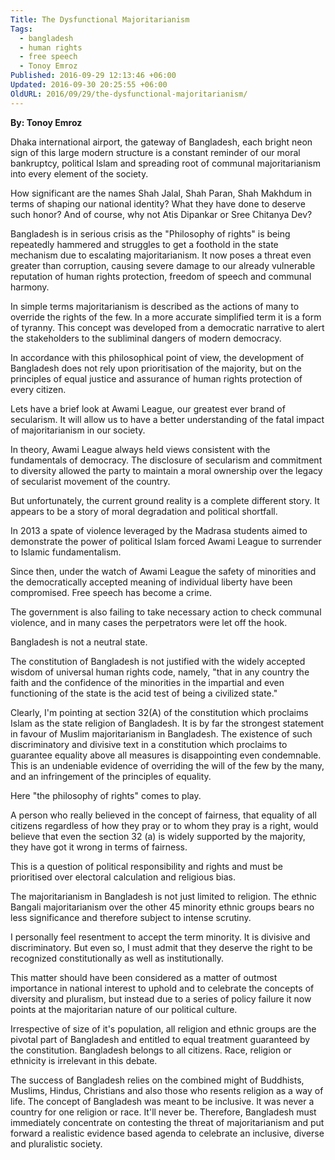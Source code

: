 ```yaml
---
Title: The Dysfunctional Majoritarianism
Tags:
  - bangladesh
  - human rights
  - free speech
  - Tonoy Emroz
Published: 2016-09-29 12:13:46 +06:00
Updated: 2016-09-30 20:25:55 +06:00
OldURL: 2016/09/29/the-dysfunctional-majoritarianism/
---
```


<strong>By: Tonoy Emroz</strong>

Dhaka international airport, the gateway of Bangladesh, each bright neon sign of this large modern structure is a constant reminder of our moral bankruptcy, political Islam and spreading root of communal majoritarianism into every element of the society.


How significant are the names Shah Jalal, Shah Paran, Shah Makhdum in terms of shaping our national identity? What they have done to deserve such honor? And of course, why not Atis Dipankar or Sree Chitanya Dev?


Bangladesh is in serious crisis as the "Philosophy of rights" is being repeatedly hammered and struggles to get a foothold in the state mechanism due to escalating majoritarianism. It now poses a threat even greater than corruption, causing severe damage to our already vulnerable reputation of human rights protection, freedom of speech and communal harmony.


In simple terms majoritarianism is described as the actions of many to override the rights of the few. In a more accurate simplified term it is a form of tyranny. This concept was developed from a democratic narrative to alert the stakeholders to the subliminal dangers of modern democracy.


In accordance with this philosophical point of view, the development of Bangladesh does not rely upon prioritisation of the majority, but on the principles of equal justice and assurance of human rights protection of every citizen.


Lets have a brief look at Awami League, our greatest ever brand of secularism. It will allow us to have a better understanding of the fatal impact of majoritarianism in our society.


In theory, Awami League always held views consistent with the fundamentals of democracy. The disclosure of secularism and commitment to diversity allowed the party to maintain a moral ownership over the legacy of secularist movement of the country.


But unfortunately, the current ground reality is a complete different story. It appears to be a story of moral degradation and political shortfall.


In 2013 a spate of violence leveraged by the Madrasa students aimed to demonstrate the power of political Islam forced Awami League to surrender to Islamic fundamentalism.


Since then, under the watch of Awami League the safety of minorities and the democratically accepted meaning of individual liberty have been compromised. Free speech has become a crime.


The government is also failing to take necessary action to check communal violence, and in many cases the perpetrators were let off the hook.


Bangladesh is not a neutral state.


The constitution of Bangladesh is not justified with the widely accepted wisdom of universal human rights code, namely, "that in any country the faith and the confidence of the minorities in the impartial and even functioning of the state is the acid test of being a civilized state."


Clearly, I'm pointing at section 32(A) of the constitution which proclaims Islam as the state religion of Bangladesh. It is by far the strongest statement in favour of Muslim majoritarianism in Bangladesh. The existence of such discriminatory and divisive text in a constitution which proclaims to guarantee equality above all measures is disappointing even condemnable. This is an undeniable evidence of overriding the will of the few by the many, and an infringement of the principles of equality.


Here "the philosophy of rights" comes to play.


A person who really believed in the concept of fairness, that equality of all citizens regardless of how they pray or to whom they pray is a right, would believe that even the section 32 (a) is widely supported by the majority, they have got it wrong in terms of fairness.


This is a question of political responsibility and rights and must be prioritised over electoral calculation and religious bias.


The majoritarianism in Bangladesh is not just limited to religion. The ethnic Bangali majoritarianism over the other 45 minority ethnic groups bears no less significance and therefore subject to intense scrutiny.


I personally feel resentment to accept the term minority. It is divisive and discriminatory. But even so, I must admit that they deserve the right to be recognized constitutionally as well as institutionally.


This matter should have been considered as a matter of outmost importance in national interest to uphold and to celebrate the concepts of diversity and pluralism, but instead due to a series of policy failure it now points at the majoritarian nature of our political culture.


Irrespective of size of it's population, all religion and ethnic groups are the pivotal part of Bangladesh and entitled to equal treatment guaranteed by the constitution. Bangladesh belongs to all citizens. Race, religion or ethnicity is irrelevant in this debate.


The success of Bangladesh relies on the combined might of Buddhists, Muslims, Hindus, Christians and also those who resents religion as a way of life. The concept of Bangladesh was meant to be inclusive. It was never a country for one religion or race. It'll never be. Therefore, Bangladesh must immediately concentrate on contesting the threat of majoritarianism and put forward a realistic evidence based agenda to celebrate an inclusive, diverse and pluralistic society. 
